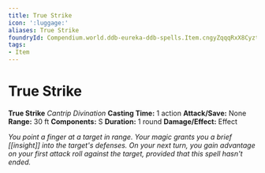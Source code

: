 ```yaml
---
title: True Strike
icon: ':luggage:'
aliases: True Strike
foundryId: Compendium.world.ddb-eureka-ddb-spells.Item.cngyZqqqRxX8Cyzt
tags:
- Item
---
```


# True Strike

**True Strike**
_Cantrip Divination_
**Casting Time:** 1 action
**Attack/Save:** None
**Range:** 30 ft
**Components:** S
**Duration:** 1 round
**Damage/Effect:** Effect

*You point a finger at a target in range. Your magic grants you a brief [[insight]] into the target's defenses. On your next turn, you gain advantage on your first attack roll against the target, provided that this spell hasn't ended.*